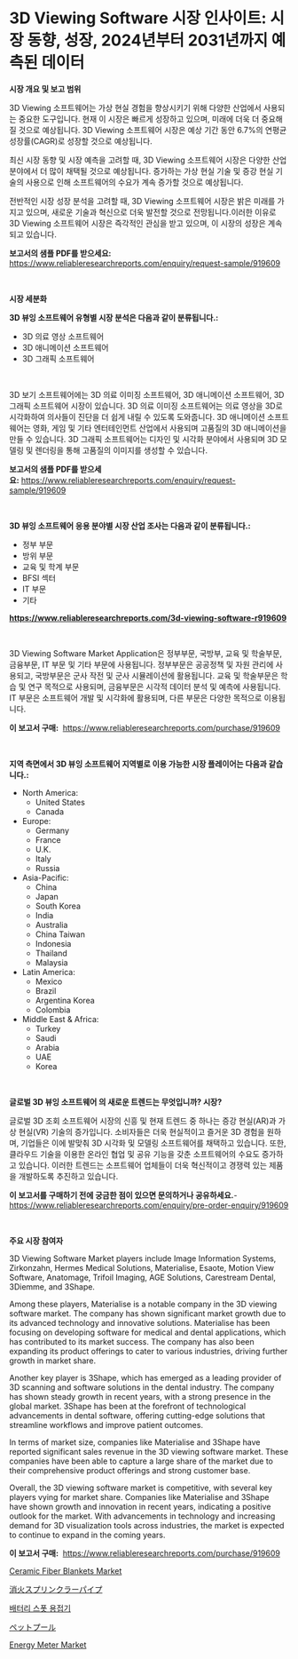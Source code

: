 <p><h1>3D Viewing Software 시장 인사이트: 시장 동향, 성장, 2024년부터 2031년까지 예측된 데이터</h1></p><p><strong>시장 개요 및 보고 범위</strong></p>
<p><p>3D Viewing 소프트웨어는 가상 현실 경험을 향상시키기 위해 다양한 산업에서 사용되는 중요한 도구입니다. 현재 이 시장은 빠르게 성장하고 있으며, 미래에 더욱 더 중요해질 것으로 예상됩니다. 3D Viewing 소프트웨어 시장은 예상 기간 동안 6.7%의 연평균 성장률(CAGR)로 성장할 것으로 예상됩니다.</p><p>최신 시장 동향 및 시장 예측을 고려할 때, 3D Viewing 소프트웨어 시장은 다양한 산업 분야에서 더 많이 채택될 것으로 예상됩니다. 증가하는 가상 현실 기술 및 증강 현실 기술의 사용으로 인해 소프트웨어의 수요가 계속 증가할 것으로 예상됩니다.</p><p>전반적인 시장 성장 분석을 고려할 때, 3D Viewing 소프트웨어 시장은 밝은 미래를 가지고 있으며, 새로운 기술과 혁신으로 더욱 발전할 것으로 전망됩니다.이러한 이유로 3D Viewing 소프트웨어 시장은 즉각적인 관심을 받고 있으며, 이 시장의 성장은 계속되고 있습니다.</p></p>
<p><strong>보고서의 샘플 PDF를 받으세요:</strong> <a href="https://www.reliableresearchreports.com/enquiry/request-sample/919609">https://www.reliableresearchreports.com/enquiry/request-sample/919609</a></p>
<p>&nbsp;</p>
<p><strong>시장 세분화</strong></p>
<p><strong>3D 뷰잉 소프트웨어 유형별 시장 분석은 다음과 같이 분류됩니다.:</strong></p>
<p><ul><li>3D 의료 영상 소프트웨어</li><li>3D 애니메이션 소프트웨어</li><li>3D 그래픽 소프트웨어</li></ul></p>
<p>&nbsp;</p>
<p><p>3D 보기 소프트웨어에는 3D 의료 이미징 소프트웨어, 3D 애니메이션 소프트웨어, 3D 그래픽 소프트웨어 시장이 있습니다. 3D 의료 이미징 소프트웨어는 의료 영상을 3D로 시각화하여 의사들이 진단을 더 쉽게 내릴 수 있도록 도와줍니다. 3D 애니메이션 소프트웨어는 영화, 게임 및 기타 엔터테인먼트 산업에서 사용되며 고품질의 3D 애니메이션을 만들 수 있습니다. 3D 그래픽 소프트웨어는 디자인 및 시각화 분야에서 사용되며 3D 모델링 및 렌더링을 통해 고품질의 이미지를 생성할 수 있습니다.</p></p>
<p><strong>보고서의 샘플 PDF를 받으세요:</strong>&nbsp;<a href="https://www.reliableresearchreports.com/enquiry/request-sample/919609">https://www.reliableresearchreports.com/enquiry/request-sample/919609</a></p>
<p>&nbsp;</p>
<p><strong> 3D 뷰잉 소프트웨어 응용 분야별 시장 산업 조사는 다음과 같이 분류됩니다.:</strong></p>
<p><ul><li>정부 부문</li><li>방위 부문</li><li>교육 및 학계 부문</li><li>BFSI 섹터</li><li>IT 부문</li><li>기타</li></ul></p>
<p><strong><a href="https://www.reliableresearchreports.com/3d-viewing-software-r919609">https://www.reliableresearchreports.com/3d-viewing-software-r919609</a></strong></p>
<p>&nbsp;</p>
<p><p>3D Viewing Software Market Application은 정부부문, 국방부, 교육 및 학술부문, 금융부문, IT 부문 및 기타 부문에 사용됩니다. 정부부문은 공공정책 및 자원 관리에 사용되고, 국방부문은 군사 작전 및 군사 시뮬레이션에 활용됩니다. 교육 및 학술부문은 학습 및 연구 목적으로 사용되며, 금융부문은 시각적 데이터 분석 및 예측에 사용됩니다. IT 부문은 소프트웨어 개발 및 시각화에 활용되며, 다른 부문은 다양한 목적으로 이용됩니다.</p></p>
<p><strong>이 보고서 구매:</strong>&nbsp; <a href="https://www.reliableresearchreports.com/purchase/919609">https://www.reliableresearchreports.com/purchase/919609</a></p>
<p>&nbsp;</p>
<p><strong>지역 측면에서 3D 뷰잉 소프트웨어 지역별로 이용 가능한 시장 플레이어는 다음과 같습니다.:</strong></p>
<p><ul>
    <li>
        North America:
        <ul>
            <li>United States</li>
            <li>Canada</li>
        </ul>
    </li>
    <li>
        Europe:
        <ul>
            <li>Germany</li>
            <li>France</li>
            <li>U.K.</li>
            <li>Italy</li>
            <li>Russia</li>
        </ul>
    </li>
    <li>
        Asia-Pacific:
        <ul>
            <li>China</li>
            <li>Japan</li>
            <li>South Korea</li>
            <li>India</li>
            <li>Australia</li>
            <li>China Taiwan</li>
            <li>Indonesia</li>
            <li>Thailand</li>
            <li>Malaysia</li>
        </ul>
    </li>
    <li>
        Latin America:
        <ul>
            <li>Mexico</li>
            <li>Brazil</li>
            <li>Argentina Korea</li>
            <li>Colombia</li>
        </ul>
    </li>
    <li>
        Middle East & Africa:
        <ul>
            <li>Turkey</li>
            <li>Saudi</li>
            <li>Arabia</li>
            <li>UAE</li>
            <li>Korea</li>
        </ul>
    </li>
    </ul></p>
<p>&nbsp;</p>
<p><strong>글로벌 3D 뷰잉 소프트웨어 의 새로운 트렌드는 무엇입니까? 시장?</strong></p>
<p><p>글로벌 3D 조회 소프트웨어 시장의 신흥 및 현재 트렌드 중 하나는 증강 현실(AR)과 가상 현실(VR) 기술의 증가입니다. 소비자들은 더욱 현실적이고 즐거운 3D 경험을 원하며, 기업들은 이에 발맞춰 3D 시각화 및 모델링 소프트웨어를 채택하고 있습니다. 또한, 클라우드 기술을 이용한 온라인 협업 및 공유 기능을 갖춘 소프트웨어의 수요도 증가하고 있습니다. 이러한 트렌드는 소프트웨어 업체들이 더욱 혁신적이고 경쟁력 있는 제품을 개발하도록 추진하고 있습니다.</p></p>
<p><strong>이 보고서를 구매하기 전에 궁금한 점이 있으면 문의하거나 공유하세요.</strong>- <a href="https://www.reliableresearchreports.com/enquiry/pre-order-enquiry/919609">https://www.reliableresearchreports.com/enquiry/pre-order-enquiry/919609</a></p>
<p>&nbsp;</p>
<p><strong>주요 시장 참여자</strong></p>
<p><p>3D Viewing Software Market players include Image Information Systems, Zirkonzahn, Hermes Medical Solutions, Materialise, Esaote, Motion View Software, Anatomage, Trifoil Imaging, AGE Solutions, Carestream Dental, 3Diemme, and 3Shape. </p><p>Among these players, Materialise is a notable company in the 3D viewing software market. The company has shown significant market growth due to its advanced technology and innovative solutions. Materialise has been focusing on developing software for medical and dental applications, which has contributed to its market success. The company has also been expanding its product offerings to cater to various industries, driving further growth in market share.</p><p>Another key player is 3Shape, which has emerged as a leading provider of 3D scanning and software solutions in the dental industry. The company has shown steady growth in recent years, with a strong presence in the global market. 3Shape has been at the forefront of technological advancements in dental software, offering cutting-edge solutions that streamline workflows and improve patient outcomes.</p><p>In terms of market size, companies like Materialise and 3Shape have reported significant sales revenue in the 3D viewing software market. These companies have been able to capture a large share of the market due to their comprehensive product offerings and strong customer base.</p><p>Overall, the 3D viewing software market is competitive, with several key players vying for market share. Companies like Materialise and 3Shape have shown growth and innovation in recent years, indicating a positive outlook for the market. With advancements in technology and increasing demand for 3D visualization tools across industries, the market is expected to continue to expand in the coming years.</p></p>
<p><strong>이 보고서 구매:</strong>&nbsp;&nbsp;<a href="https://www.reliableresearchreports.com/purchase/919609">https://www.reliableresearchreports.com/purchase/919609</a></p>
<p><p><a href="https://issuu.com/reportprime-2/docs/ceramic-fiber-blankets-market-size-2030.pptx">Ceramic Fiber Blankets Market</a></p><p><a href="https://github.com/pepo3k/Market-Research-Report-List-1/blob/main/543402522158.md">消火スプリンクラーパイプ</a></p><p><a href="https://medium.com/@williefoster48/%EB%B0%B0%ED%84%B0%EB%A6%AC-%EC%8A%A4%ED%8C%9F%EC%9A%A9%EC%A0%84%EA%B8%B0-%EC%8B%9C%EC%9E%A5-%EB%B3%B4%EA%B3%A0%EC%84%9C%EB%8A%94-%EC%9D%B4-%EC%8B%9C%EC%9E%A5%EC%9D%98-%EC%B5%9C%EC%8B%A0-%ED%8A%B8%EB%A0%8C%EB%93%9C%EC%99%80-%EC%84%B1%EC%9E%A5-%EA%B8%B0%ED%9A%8C%EB%A5%BC-%EB%B0%9D%ED%98%80%EC%A4%8D%EB%8B%88%EB%8B%A4-a12579a739e5">배터리 스폿 용접기</a></p><p><a href="https://medium.com/@leigh4852023/%E3%83%9A%E3%83%83%E3%83%88%E3%83%97%E3%83%BC%E3%83%AB%E5%B8%82%E5%A0%B4%E8%AA%BF%E6%9F%BB%E3%83%AC%E3%83%9D%E3%83%BC%E3%83%88-%E3%81%9D%E3%81%AE%E6%AD%B4%E5%8F%B2%E3%81%A8%E4%BA%88%E6%B8%AC2031%E5%B9%B4%E3%81%BE%E3%81%A7%E3%81%AE2024-61683f697dbe">ペットプール</a></p><p><a href="https://github.com/sofayahoo2023/Market-Research-Report-List-4/blob/main/energy-meter-market.md">Energy Meter Market</a></p></p>